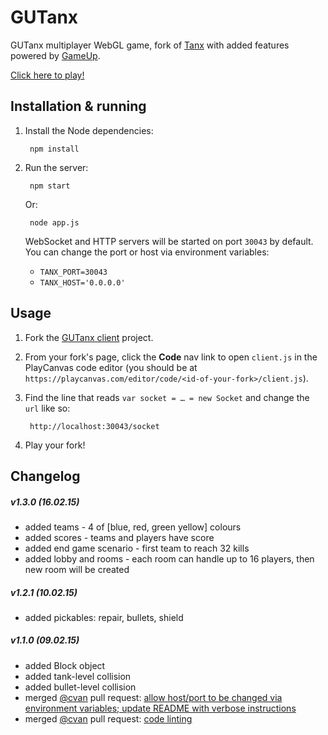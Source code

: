 # GUTanx

GUTanx multiplayer WebGL game, fork of [Tanx](https://playcanvas.com/project/45093/overview/tanx) with added features powered by [GameUp](https://gameup.io).

[Click here to play!](http://gutanx.gameup.io)

## Installation & running

1. Install the Node dependencies:

        npm install

2. Run the server:

        npm start

    Or:

        node app.js

    WebSocket and HTTP servers will be started on port `30043` by default. You can change the port or host via environment variables:

    * `TANX_PORT=30043`
    * `TANX_HOST='0.0.0.0'`

## Usage

1. Fork the [GUTanx client](https://playcanvas.com/project/337962/overview/tanx) project.
2. From your fork's page, click the __Code__ nav link to open `client.js` in the PlayCanvas code editor (you should be at `https://playcanvas.com/editor/code/<id-of-your-fork>/client.js`).
3. Find the line that reads `var socket = … = new Socket` and change the `url` like so:

        http://localhost:30043/socket

4. Play your fork!

## Changelog

##### v1.3.0 (16.02.15)
* added teams - 4 of [blue, red, green yellow] colours
* added scores - teams and players have score
* added end game scenario - first team to reach 32 kills
* added lobby and rooms - each room can handle up to 16 players, then new room will be created

##### v1.2.1 (10.02.15)
* added pickables: repair, bullets, shield

##### v1.1.0 (09.02.15)
* added Block object
* added tank-level collision
* added bullet-level collision
* merged [@cvan](https://github.com/cvan) pull request: [allow host/port to be changed via environment variables; update README with verbose instructions](https://github.com/Maksims/tanx/commit/837c2f34588b4060d8112afe3002dc1d7fabc77e)
* merged [@cvan](https://github.com/cvan) pull request: [code linting](https://github.com/Maksims/tanx/commit/f28b6c3259ed82f962957fd2f531cf916bbc6638)
